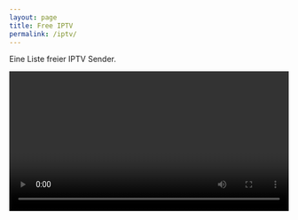 ```yaml
---
layout: page
title: Free IPTV
permalink: /iptv/
---
```


Eine Liste freier IPTV Sender.

<div>
<video width="100%" id="player" controls></video>

<script src="{{ site.url }}/assets/hls.js" type="text/javascript"></script>
<script>
function loadVideo() {
      var video = document.getElementById('player');
      if (Hls.isSupported()) {
        var hls = new Hls({
          debug: true,
        });
        hls.loadSource('https://vs-live-exxpress.sf.apa.at/exxpress-live1/exxpress.smil/playlist.m3u8');
        hls.attachMedia(video);
        hls.on(Hls.Events.MEDIA_ATTACHED, function () {
          video.muted = false;
          video.play();
        });
      }
      // hls.js is not supported on platforms that do not have Media Source Extensions (MSE) enabled.
      // When the browser has built-in HLS support (check using `canPlayType`), we can provide an HLS manifest (i.e. .m3u8 URL) directly to the video element throught the `src` property.
      // This is using the built-in support of the plain video element, without using hls.js.
      else if (video.canPlayType('application/vnd.apple.mpegurl')) {
        video.src = 'https://vs-live-exxpress.sf.apa.at/exxpress-live1/exxpress.smil/playlist.m3u8';
        video.addEventListener('canplay', function () {
          video.play();
        });
      }
}

setTimeout(loadVideo, 1000);
    </script>
